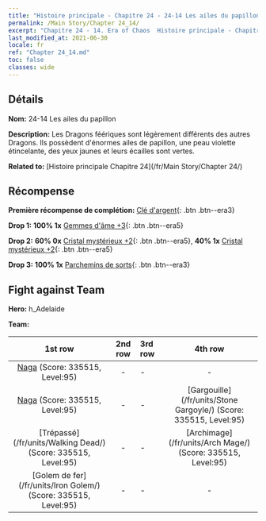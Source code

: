 ```yaml
---
title: "Histoire principale - Chapitre 24 - 24-14 Les ailes du papillon"
permalink: /Main Story/Chapter 24_14/
excerpt: "Chapitre 24 - 14. Era of Chaos  Histoire principale - Chapitre 24_14. 24-14 Les ailes du papillon"
last_modified_at: 2021-06-30
locale: fr
ref: "Chapter 24_14.md"
toc: false
classes: wide
---
```


## Détails

 **Nom:** 24-14 Les ailes du papillon

 **Description:** Les Dragons féériques sont légèrement différents des autres Dragons. Ils possèdent d'énormes ailes de papillon, une peau violette étincelante, des yeux jaunes et leurs écailles sont vertes.

 **Related to:** [Histoire principale Chapitre 24](/fr/Main Story/Chapter 24/)

## Récompense

 **Première récompense de complétion:** [Clé d'argent](/ItemsFR/con_693/){: .btn .btn--era3}

 **Drop 1:** **100% 1x** [Gemmes d'âme +3](/ItemsFR/mat_86/){: .btn .btn--era5}

 **Drop 2:** **60% 0x** [Cristal mystérieux +2](/ItemsFR/mat_80/){: .btn .btn--era5}, **40% 1x** [Cristal mystérieux +2](/ItemsFR/mat_80/){: .btn .btn--era5}

 **Drop 3:** **100% 1x** [Parchemins de sorts](/ItemsFR/con_694/){: .btn .btn--era3}


## Fight against Team
 **Hero:** h_Adelaide

 **Team:**


  | 1st row | 2nd row | 3rd row | 4th row |
  |:----:|:----:|:----|:----:|
  | [Naga](/fr/units/Naga/) (Score: 335515, Level:95)  | - | - | - |
  | [Naga](/fr/units/Naga/) (Score: 335515, Level:95)  | - | - | [Gargouille](/fr/units/Stone Gargoyle/) (Score: 335515, Level:95)  |
  | [Trépassé](/fr/units/Walking Dead/) (Score: 335515, Level:95)  | - | - | [Archimage](/fr/units/Arch Mage/) (Score: 335515, Level:95)  |
  | [Golem de fer](/fr/units/Iron Golem/) (Score: 335515, Level:95)  | - | - | - |


